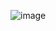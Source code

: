 ![image](https://github.com/MartinezEzequielG/PortfolioEze/assets/138256487/006e49af-85cb-4b1c-bad7-10d2510e8707)
